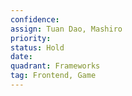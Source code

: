 ```yaml
---
confidence: 
assign: Tuan Dao, Mashiro
priority: 
status: Hold
date: 
quadrant: Frameworks
tag: Frontend, Game
---
```


